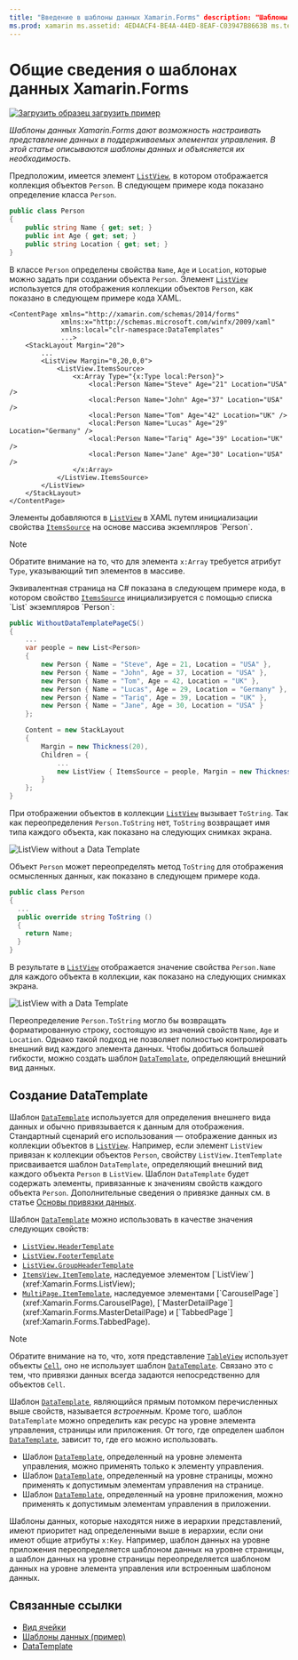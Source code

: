 ```yaml
---
title: "Введение в шаблоны данных Xamarin.Forms" description: "Шаблоны данных Xamarin.Forms дают возможность настраивать представление данных в поддерживаемых элементах управления. В этой статье описываются шаблоны данных и объясняется их необходимость".
ms.prod: xamarin ms.assetid: 4ED4ACF4-BE4A-44ED-8EAF-C03947B8663B ms.technology: xamarin-forms author: davidbritch ms.author: dabritch ms.date: 09/11/2017 no-loc: [Xamarin.Forms, Xamarin.Essentials]
---
```


# <a name="introduction-to-xamarinforms-data-templates"></a>Общие сведения о шаблонах данных Xamarin.Forms

[![Загрузить образец](~/media/shared/download.png) загрузить пример](https://docs.microsoft.com/samples/xamarin/xamarin-forms-samples/templates-datatemplates)

_Шаблоны данных Xamarin.Forms дают возможность настраивать представление данных в поддерживаемых элементах управления. В этой статье описываются шаблоны данных и объясняется их необходимость._

Предположим, имеется элемент [`ListView`](xref:Xamarin.Forms.ListView), в котором отображается коллекция объектов `Person`. В следующем примере кода показано определение класса `Person`.

```csharp
public class Person
{
    public string Name { get; set; }
    public int Age { get; set; }
    public string Location { get; set; }
}
```

В классе `Person` определены свойства `Name`, `Age` и `Location`, которые можно задать при создании объекта `Person`. Элемент [`ListView`](xref:Xamarin.Forms.ListView) используется для отображения коллекции объектов `Person`, как показано в следующем примере кода XAML.

```xaml
<ContentPage xmlns="http://xamarin.com/schemas/2014/forms"
             xmlns:x="http://schemas.microsoft.com/winfx/2009/xaml"
             xmlns:local="clr-namespace:DataTemplates"
             ...>
    <StackLayout Margin="20">
        ...
        <ListView Margin="0,20,0,0">
            <ListView.ItemsSource>
                <x:Array Type="{x:Type local:Person}">
                    <local:Person Name="Steve" Age="21" Location="USA" />
                    <local:Person Name="John" Age="37" Location="USA" />
                    <local:Person Name="Tom" Age="42" Location="UK" />
                    <local:Person Name="Lucas" Age="29" Location="Germany" />
                    <local:Person Name="Tariq" Age="39" Location="UK" />
                    <local:Person Name="Jane" Age="30" Location="USA" />
                </x:Array>
            </ListView.ItemsSource>
        </ListView>
    </StackLayout>
</ContentPage>
```

Элементы добавляются в [`ListView`](xref:Xamarin.Forms.ListView) в XAML путем инициализации свойства [`ItemsSource`](xref:Xamarin.Forms.ItemsView`1.ItemsSource) на основе массива экземпляров `Person`.

> [!NOTE]
> Обратите внимание на то, что для элемента `x:Array` требуется атрибут `Type`, указывающий тип элементов в массиве.

Эквивалентная страница на C# показана в следующем примере кода, в котором свойство [`ItemsSource`](xref:Xamarin.Forms.ItemsView`1.ItemsSource) инициализируется с помощью списка `List` экземпляров `Person`:

```csharp
public WithoutDataTemplatePageCS()
{
    ...
    var people = new List<Person>
    {
        new Person { Name = "Steve", Age = 21, Location = "USA" },
        new Person { Name = "John", Age = 37, Location = "USA" },
        new Person { Name = "Tom", Age = 42, Location = "UK" },
        new Person { Name = "Lucas", Age = 29, Location = "Germany" },
        new Person { Name = "Tariq", Age = 39, Location = "UK" },
        new Person { Name = "Jane", Age = 30, Location = "USA" }
    };

    Content = new StackLayout
    {
        Margin = new Thickness(20),
        Children = {
            ...
            new ListView { ItemsSource = people, Margin = new Thickness(0, 20, 0, 0) }
        }
    };
}
```

При отображении объектов в коллекции [`ListView`](xref:Xamarin.Forms.ListView) вызывает `ToString`. Так как переопределения `Person.ToString` нет, `ToString` возвращает имя типа каждого объекта, как показано на следующих снимках экрана.

![](introduction-images/no-data-template.png "ListView without a Data Template")

Объект `Person` может переопределять метод `ToString` для отображения осмысленных данных, как показано в следующем примере кода.

```csharp
public class Person
{
  ...
  public override string ToString ()
  {
    return Name;
  }
}
```

В результате в [`ListView`](xref:Xamarin.Forms.ListView) отображается значение свойства `Person.Name` для каждого объекта в коллекции, как показано на следующих снимках экрана.

![](introduction-images/override-tostring.png "ListView with a Data Template")

Переопределение `Person.ToString` могло бы возвращать форматированную строку, состоящую из значений свойств `Name`, `Age` и `Location`. Однако такой подход не позволяет полностью контролировать внешний вид каждого элемента данных. Чтобы добиться большей гибкости, можно создать шаблон [`DataTemplate`](xref:Xamarin.Forms.DataTemplate), определяющий внешний вид данных.

## <a name="creating-a-datatemplate"></a>Создание DataTemplate

Шаблон [`DataTemplate`](xref:Xamarin.Forms.DataTemplate) используется для определения внешнего вида данных и обычно привязывается к данным для отображения. Стандартный сценарий его использования — отображение данных из коллекции объектов в [`ListView`](xref:Xamarin.Forms.ListView). Например, если элемент `ListView` привязан к коллекции объектов `Person`, свойству `ListView.ItemTemplate` присваивается шаблон `DataTemplate`, определяющий внешний вид каждого объекта `Person` в `ListView`. Шаблон `DataTemplate` будет содержать элементы, привязанные к значениям свойств каждого объекта `Person`. Дополнительные сведения о привязке данных см. в статье [Основы привязки данных](~/xamarin-forms/xaml/xaml-basics/data-binding-basics.md).

Шаблон [`DataTemplate`](xref:Xamarin.Forms.DataTemplate) можно использовать в качестве значения следующих свойств:

- [`ListView.HeaderTemplate`](xref:Xamarin.Forms.ListView.HeaderTemplate)
- [`ListView.FooterTemplate`](xref:Xamarin.Forms.ListView.FooterTemplate)
- [`ListView.GroupHeaderTemplate`](xref:Xamarin.Forms.ListView.GroupHeaderTemplate)
- [`ItemsView.ItemTemplate`](xref:Xamarin.Forms.ItemsView`1), наследуемое элементом [`ListView`](xref:Xamarin.Forms.ListView);
- [`MultiPage.ItemTemplate`](xref:Xamarin.Forms.MultiPage`1), наследуемое элементами [`CarouselPage`](xref:Xamarin.Forms.CarouselPage), [`MasterDetailPage`](xref:Xamarin.Forms.MasterDetailPage) и [`TabbedPage`](xref:Xamarin.Forms.TabbedPage).

> [!NOTE]
> Обратите внимание на то, что, хотя представление [`TableView`](xref:Xamarin.Forms.TableView) использует объекты [`Cell`](xref:Xamarin.Forms.Cell), оно не использует шаблон [`DataTemplate`](xref:Xamarin.Forms.DataTemplate). Связано это с тем, что привязки данных всегда задаются непосредственно для объектов `Cell`.

Шаблон [`DataTemplate`](xref:Xamarin.Forms.DataTemplate), являющийся прямым потомком перечисленных выше свойств, называется *встроенным*. Кроме того, шаблон `DataTemplate` можно определить как ресурс на уровне элемента управления, страницы или приложения. От того, где определен шаблон [`DataTemplate`](xref:Xamarin.Forms.DataTemplate), зависит то, где его можно использовать.

- Шаблон [`DataTemplate`](xref:Xamarin.Forms.DataTemplate), определенный на уровне элемента управления, можно применять только к элементу управления.
- Шаблон [`DataTemplate`](xref:Xamarin.Forms.DataTemplate), определенный на уровне страницы, можно применять к допустимым элементам управления на странице.
- Шаблон [`DataTemplate`](xref:Xamarin.Forms.DataTemplate), определенный на уровне приложения, можно применять к допустимым элементам управления в приложении.

Шаблоны данных, которые находятся ниже в иерархии представлений, имеют приоритет над определенными выше в иерархии, если они имеют общие атрибуты `x:Key`. Например, шаблон данных на уровне приложения переопределяется шаблоном данных на уровне страницы, а шаблон данных на уровне страницы переопределяется шаблоном данных на уровне элемента управления или встроенным шаблоном данных.

## <a name="related-links"></a>Связанные ссылки

- [Вид ячейки](~/xamarin-forms/user-interface/listview/customizing-cell-appearance.md)
- [Шаблоны данных (пример)](https://docs.microsoft.com/samples/xamarin/xamarin-forms-samples/templates-datatemplates)
- [DataTemplate](xref:Xamarin.Forms.DataTemplate)
